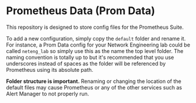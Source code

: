 # Prometheus Data (Prom Data)

This repository is designed to store config files for the Prometheus Suite.

To add a new configuration, simply copy the `default` folder and rename it. For instance, a Prom Data config for your Network Engineering lab could be called `neteng_lab` so simply use this as the name the top level folder.  The naming convention is totally up to but it's recommended that you use underscores instead of spaces as the folder will be referenced by Prometheus using its absolute path. 

**Folder structure is important.** Renaming or changing the location of the default files may cause Prometheus or any of the other services such as Alert Manager to not properly run.